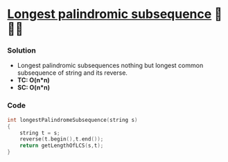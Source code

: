 # [Longest palindromic subsequence](https://www.codingninjas.com/codestudio/problems/longest-palindromic-subsequence_842787) 🌟🌟🌟

### Solution

-   Longest palindromic subsequences nothing but longest common subsequence of string and its reverse.
-   **TC: O(n\*n)**
-   **SC: O(n\*n)**

### Code

```cpp
int longestPalindromeSubsequence(string s)
{
    string t = s;
    reverse(t.begin(),t.end());
    return getLengthOfLCS(s,t);
}
```
